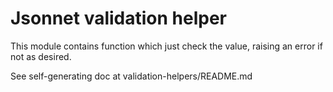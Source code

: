 
# Jsonnet validation helper

This module contains function which just check the value, raising an error if not as desired.

See self-generating doc at validation-helpers/README.md
